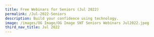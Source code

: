 ```yaml
---
title: Free Webinars for Seniors (Jul 2022)
permalink: /Jul-2022-Seniors
description: Build your confidence using technology.
image: /images/OG Image/OG Image SNT Seniors Webinars Jul2022.jpeg
third_nav_title: Jul 2022
---
```

